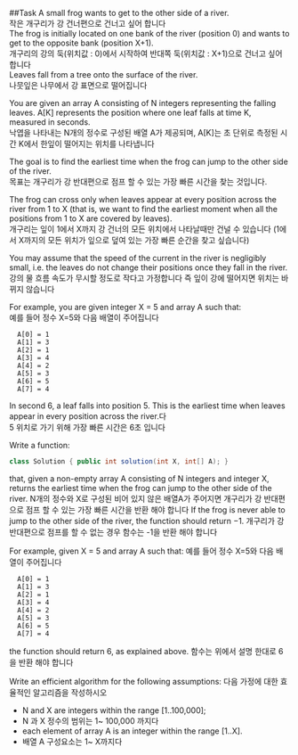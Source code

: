 ##Task
A small frog wants to get to the other side of a river. <br>
작은 개구리가 강 건너편으로 건너고 싶어 합니다 <br>
The frog is initially located on one bank of the river (position 0) and wants to get to the opposite bank (position X+1). <br>
개구리의 강의 둑(위치값 : 0)에서 시작하여 반대쪽 둑(위치값 : X+1)으로 건너고 싶어 합니다 <br>
Leaves fall from a tree onto the surface of the river. <br>
나뭇잎은 나무에서 강 표면으로 떨어집니다 <br>

You are given an array A consisting of N integers representing the falling leaves. A[K] represents the position where one leaf falls at time K, measured in seconds. <br>
낙엽을 나타내는 N개의 정수로 구성된 배열 A가 제공되며, A[K]는 초 단위로 측정된 시간 K에서 한잎이 떨어지는 위치를 나타냅니다 <br>

The goal is to find the earliest time when the frog can jump to the other side of the river. <br>
목표는 개구리가 강 반대편으로 점프 할 수 있는 가장 빠른 시간을 찾는 것입니다. <br>

The frog can cross only when leaves appear at every position across the river from 1 to X (that is, we want to find the earliest moment when all the positions from 1 to X are covered by leaves). <br> 
개구리는 잎이 1에서 X까지 강 건너의 모든 위치에서 나타날때만 건널 수 있습니다 (1에서 X까지의 모든 위치가 잎으로 덮여 있는 가장 빠른 순간을 찾고 싶습니다) <br>

You may assume that the speed of the current in the river is negligibly small, i.e. the leaves do not change their positions once they fall in the river.<br>
강의 물 흐름 속도가 무시할 정도로 작다고 가정합니다 즉 잎이 강에 떨어지면 위치는 바뀌지 않습니다 <br>

For example, you are given integer X = 5 and array A such that: <br>
예를 들어 정수 X=5와 다음 배열이 주어집니다
```
  A[0] = 1
  A[1] = 3
  A[2] = 1
  A[3] = 4
  A[4] = 2
  A[5] = 3
  A[6] = 5
  A[7] = 4
```
In second 6, a leaf falls into position 5. This is the earliest time when leaves appear in every position across the river.다 <br>
5 위치로 가기 위해 가장 빠른 시간은 6초 입니다 <br>

Write a function:
``` java
class Solution { public int solution(int X, int[] A); }
```


that, given a non-empty array A consisting of N integers and integer X, returns the earliest time when the frog can jump to the other side of the river.
N개의 정수와 X로 구성된 비어 있지 않은 배열A가 주어지면 개구리가 강 반대편으로 점프 할 수 있는 가장 빠른 시간을 반환 해야 합니다
If the frog is never able to jump to the other side of the river, the function should return −1.
개구리가 강 반대편으로 점프를 할 수 없는 경우 함수는 -1을 반환 해야 합니다

For example, given X = 5 and array A such that:
예를 들어 정수 X=5와 다음 배열이 주어집니다

```
  A[0] = 1
  A[1] = 3
  A[2] = 1
  A[3] = 4
  A[4] = 2
  A[5] = 3
  A[6] = 5
  A[7] = 4
```

the function should return 6, as explained above.
함수는 위에서 설명 한대로 6을 반환 해야 합니다

Write an efficient algorithm for the following assumptions:
다음 가정에 대한 효율적인 알고리즘을 작성하시오

- N and X are integers within the range [1..100,000];
- N 과 X 정수의 범위는 1~ 100,000 까지다
- each element of array A is an integer within the range [1..X].
- 배열 A 구성요소는 1~ X까지다